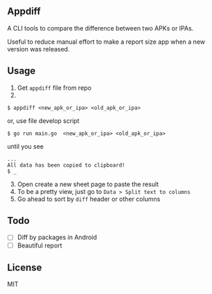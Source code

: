 ## Appdiff

A CLI tools to compare the difference between two APKs or IPAs.

Useful to reduce manual effort to make a report size app when a new version was released.

## Usage
1. Get `appdiff` file from repo 
2. 
```
$ appdiff <new_apk_or_ipa> <old_apk_or_ipa>
```
or, use file develop script
```
$ go run main.go  <new_apk_or_ipa> <old_apk_or_ipa>
```
until you see
```
...
All data has been copied to clipboard!
$ _
```
3. Open create a new sheet page to paste the result
4. To be a pretty view, just go to `Data > Split text to columns` 
5. Go ahead to sort by `diff` header or other columns

## Todo
- [ ] Diff by packages in Android
- [ ] Beautiful report 
 
## License

MIT